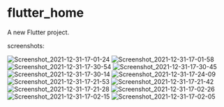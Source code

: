 # flutter_home

A new Flutter project.

screenshots:

![Screenshot_2021-12-31-17-01-24](https://user-images.githubusercontent.com/60394243/147831492-abb87280-bf5b-4d68-8669-885c809c8b02.png)
![Screenshot_2021-12-31-17-01-58](https://user-images.githubusercontent.com/60394243/147831491-64edac9f-7539-4a6e-becb-051f516752f2.png)
![Screenshot_2021-12-31-17-30-54](https://user-images.githubusercontent.com/60394243/147831475-a8a3ed95-98c7-4572-b8cb-5fa1050c33db.png)
![Screenshot_2021-12-31-17-30-45](https://user-images.githubusercontent.com/60394243/147831477-89376c94-ef5d-4628-a3cf-43ef93a03894.png)
![Screenshot_2021-12-31-17-30-14](https://user-images.githubusercontent.com/60394243/147831478-0a9d6faf-9be9-4855-9edb-4fe5f0453a76.png)
![Screenshot_2021-12-31-17-24-09](https://user-images.githubusercontent.com/60394243/147831480-b5a02cae-ea8a-4e6c-a13e-bd315b1358b4.png)
![Screenshot_2021-12-31-17-21-53](https://user-images.githubusercontent.com/60394243/147831481-328ca3b2-89c6-4bc9-8573-144763dc7bb2.png)
![Screenshot_2021-12-31-17-21-42](https://user-images.githubusercontent.com/60394243/147831483-08833550-07d6-4bb3-8d6b-1a19bf49cdd6.png)
![Screenshot_2021-12-31-17-21-28](https://user-images.githubusercontent.com/60394243/147831485-b4eb3327-311b-46e4-adc0-51557360bf1c.png)
![Screenshot_2021-12-31-17-02-26](https://user-images.githubusercontent.com/60394243/147831487-4c945932-f475-47f0-8ce9-222efddcce4f.png)
![Screenshot_2021-12-31-17-02-15](https://user-images.githubusercontent.com/60394243/147831489-c38ecf4c-be0a-4dfd-9ac5-b362f2f410a9.png)
![Screenshot_2021-12-31-17-02-05](https://user-images.githubusercontent.com/60394243/147831490-79cb6bcf-3ef6-45de-8788-eb52e5b5ab5a.png)



